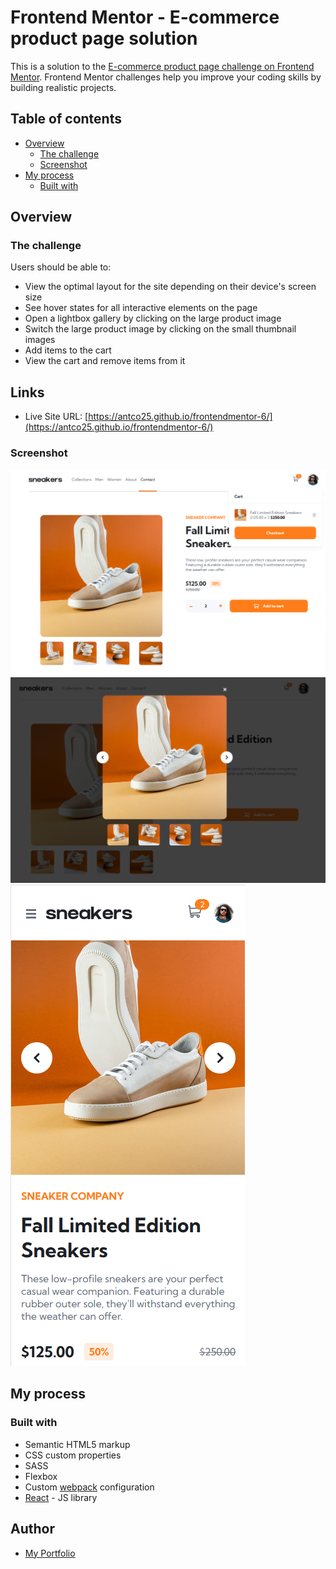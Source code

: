 # Frontend Mentor - E-commerce product page solution

This is a solution to the [E-commerce product page challenge on Frontend Mentor](https://www.frontendmentor.io/challenges/ecommerce-product-page-UPsZ9MJp6). Frontend Mentor challenges help you improve your coding skills by building realistic projects.

## Table of contents

- [Overview](#overview)
  - [The challenge](#the-challenge)
  - [Screenshot](#screenshot)
- [My process](#my-process)
  - [Built with](#built-with)

## Overview

### The challenge

Users should be able to:

- View the optimal layout for the site depending on their device's screen size
- See hover states for all interactive elements on the page
- Open a lightbox gallery by clicking on the large product image
- Switch the large product image by clicking on the small thumbnail images
- Add items to the cart
- View the cart and remove items from it

## Links

- Live Site URL: [https://antco25.github.io/frontendmentor-6/](https://antco25.github.io/frontendmentor-6/)

### Screenshot

![](./screenshots/fem-6-1.png)
![](./screenshots/fem-6-2.png)
![](./screenshots/fem-6-3.png)

## My process

### Built with

- Semantic HTML5 markup
- CSS custom properties
- SASS
- Flexbox
- Custom [webpack](https://webpack.js.org/) configuration
- [React](https://reactjs.org/) - JS library

## Author

- [My Portfolio](https://antco25.github.io)
